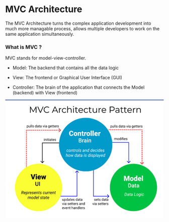 # MVC Architecture

The MVC Architecture turns the complex application development into much more managable process, allows multiple developers to work on the same application simultaneously.


### What is MVC ?

MVC stands for model-view-controller. 

- Model: The backend that contains all the data logic

- View: The frontend or Graphical User Interface (GUI)

- Controller: The brain of the application that connects the Model (backend) with View (frontend)

![alt text](image.png)